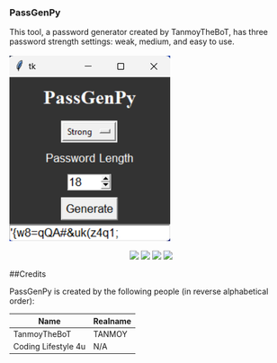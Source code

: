 ### PassGenPy
This tool, a password generator created by TanmoyTheBoT, has three password strength settings: weak, medium, and easy to use.
<br><br>
<img src="banner.png" >


<p align="center">
  <img src="https://img.shields.io/github/license/TanmoyTheBoT/passgenpy?style=for-the-badge">
  <img src="https://img.shields.io/github/stars/TanmoyTheBoT/passgenpy?style=for-the-badge">
  <img src="https://img.shields.io/github/issues/TanmoyTheBoT/passgenpy?color=red&style=for-the-badge">
  <img src="https://img.shields.io/github/forks/TanmoyTheBoT/passgenpy?color=teal&style=for-the-badge">
</p>
##Credits

PassGenPy is created by the following people (in reverse alphabetical order):

| Name              | Realname              |
| ----------------- | --------------------- |
| TanmoyTheBoT      | TANMOY            |
| Coding Lifestyle 4u| N/A            |
